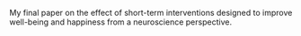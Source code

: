 My final paper on the effect of short-term interventions designed to improve well-being and happiness from a neuroscience perspective.
